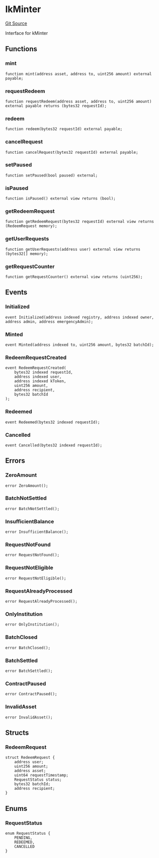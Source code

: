 # IkMinter
[Git Source](https://github.com/VerisLabs/KAM/blob/2198994c086118bce5be2d9d0775637d0ef500f3/src/interfaces/IkMinter.sol)

Interface for kMinter


## Functions
### mint


```solidity
function mint(address asset, address to, uint256 amount) external payable;
```

### requestRedeem


```solidity
function requestRedeem(address asset, address to, uint256 amount) external payable returns (bytes32 requestId);
```

### redeem


```solidity
function redeem(bytes32 requestId) external payable;
```

### cancelRequest


```solidity
function cancelRequest(bytes32 requestId) external payable;
```

### setPaused


```solidity
function setPaused(bool paused) external;
```

### isPaused


```solidity
function isPaused() external view returns (bool);
```

### getRedeemRequest


```solidity
function getRedeemRequest(bytes32 requestId) external view returns (RedeemRequest memory);
```

### getUserRequests


```solidity
function getUserRequests(address user) external view returns (bytes32[] memory);
```

### getRequestCounter


```solidity
function getRequestCounter() external view returns (uint256);
```

## Events
### Initialized

```solidity
event Initialized(address indexed registry, address indexed owner, address admin, address emergencyAdmin);
```

### Minted

```solidity
event Minted(address indexed to, uint256 amount, bytes32 batchId);
```

### RedeemRequestCreated

```solidity
event RedeemRequestCreated(
    bytes32 indexed requestId,
    address indexed user,
    address indexed kToken,
    uint256 amount,
    address recipient,
    bytes32 batchId
);
```

### Redeemed

```solidity
event Redeemed(bytes32 indexed requestId);
```

### Cancelled

```solidity
event Cancelled(bytes32 indexed requestId);
```

## Errors
### ZeroAmount

```solidity
error ZeroAmount();
```

### BatchNotSettled

```solidity
error BatchNotSettled();
```

### InsufficientBalance

```solidity
error InsufficientBalance();
```

### RequestNotFound

```solidity
error RequestNotFound();
```

### RequestNotEligible

```solidity
error RequestNotEligible();
```

### RequestAlreadyProcessed

```solidity
error RequestAlreadyProcessed();
```

### OnlyInstitution

```solidity
error OnlyInstitution();
```

### BatchClosed

```solidity
error BatchClosed();
```

### BatchSettled

```solidity
error BatchSettled();
```

### ContractPaused

```solidity
error ContractPaused();
```

### InvalidAsset

```solidity
error InvalidAsset();
```

## Structs
### RedeemRequest

```solidity
struct RedeemRequest {
    address user;
    uint256 amount;
    address asset;
    uint64 requestTimestamp;
    RequestStatus status;
    bytes32 batchId;
    address recipient;
}
```

## Enums
### RequestStatus

```solidity
enum RequestStatus {
    PENDING,
    REDEEMED,
    CANCELLED
}
```

